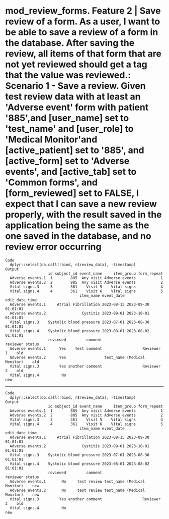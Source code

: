 # mod_review_forms. Feature 2 | Save review of a form. As a user, I want to be able to save a review of a form in the database. After saving the review, all items of that form that are not yet reviewed should get a tag that the value was reviewed.: Scenario 1 - Save a review. Given test review data with at least an 'Adverse event' form with patient '885',and [user_name] set to 'test_name' and [user_role] to 'Medical Monitor'and [active_patient] set to '885', and [active_form] set to 'Adverse events', and [active_tab] set to 'Common forms', and [form_reviewed] set to FALSE, I expect that I can save a new review properly, with the result saved in the application being the same as the one saved in the database, and no review error occurring

    Code
      dplyr::select(do.call(rbind, r$review_data), -timestamp)
    Output
                       id subject_id event_name     item_group form_repeat
      Adverse events.1  1        885  Any visit Adverse events           1
      Adverse events.2  2        885  Any visit Adverse events           2
      Vital signs.3     3        361    Visit 5    Vital signs           4
      Vital signs.4     4        361    Visit 6    Vital signs           5
                                     item_name event_date      edit_date_time
      Adverse events.1     Atrial Fibrillation 2023-08-15 2023-09-30 01:01:01
      Adverse events.2                Cystitis 2023-09-01 2023-10-01 01:01:01
      Vital signs.3    Systolic blood pressure 2023-07-01 2023-08-30 01:01:01
      Vital signs.4    Systolic blood pressure 2023-08-01 2023-08-02 01:01:01
                       reviewed         comment                    reviewer status
      Adverse events.1      Yes    test comment                  Reviewer 1    old
      Adverse events.2      Yes                 test_name (Medical Monitor)    old
      Vital signs.3         Yes another comment                  Reviewer 2    old
      Vital signs.4          No                                                new

---

    Code
      dplyr::select(do.call(rbind, r$review_data), -timestamp)
    Output
                       id subject_id event_name     item_group form_repeat
      Adverse events.1  1        885  Any visit Adverse events           1
      Adverse events.2  2        885  Any visit Adverse events           2
      Vital signs.3     3        361    Visit 5    Vital signs           4
      Vital signs.4     4        361    Visit 6    Vital signs           5
                                     item_name event_date      edit_date_time
      Adverse events.1     Atrial Fibrillation 2023-08-15 2023-09-30 01:01:01
      Adverse events.2                Cystitis 2023-09-01 2023-10-01 01:01:01
      Vital signs.3    Systolic blood pressure 2023-07-01 2023-08-30 01:01:01
      Vital signs.4    Systolic blood pressure 2023-08-01 2023-08-02 01:01:01
                       reviewed         comment                    reviewer status
      Adverse events.1       No     test review test_name (Medical Monitor)    new
      Adverse events.2       No     test review test_name (Medical Monitor)    new
      Vital signs.3         Yes another comment                  Reviewer 2    old
      Vital signs.4          No                                                new

